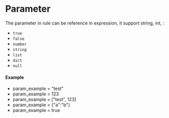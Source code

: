 # Parameter

The parameter in rule can be reference in expression, it support string, int, :

- `true`
- `false`
- `number`
- `string`
- `list`
- `dict`
- `null`

#### Example
- param_example = "test"
- param_example = 123
- param_example = ["test", 123]
- param_example = {"a":"b"}
- param_example = true